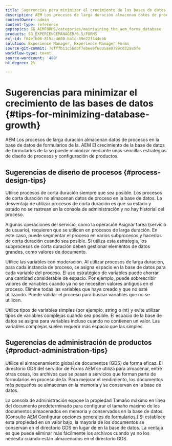 ```yaml
---
title: Sugerencias para minimizar el crecimiento de las bases de datos
description: AEM Los procesos de larga duración almacenan datos de procesos en la base de datos de formularios de la. AEM El crecimiento de la base de datos de formularios de la se puede minimizar mediante unas sencillas estrategias de diseño de procesos y configuración de productos.
contentOwner: admin
content-type: reference
geptopics: SG_AEMFORMS/categories/maintaining_the_aem_forms_database
products: SG_EXPERIENCEMANAGER/6.5/FORMS
exl-id: f64efb06-815a-4608-ba1c-39e22f344ebb
solution: Experience Manager, Experience Manager Forms
source-git-commit: 76fffb11c56dbf7ebee9f6805ae0799cd32985fe
workflow-type: tm+mt
source-wordcount: '408'
ht-degree: 2%

---
```


# Sugerencias para minimizar el crecimiento de las bases de datos {#tips-for-minimizing-database-growth}

AEM Los procesos de larga duración almacenan datos de procesos en la base de datos de formularios de la. AEM El crecimiento de la base de datos de formularios de la se puede minimizar mediante unas sencillas estrategias de diseño de procesos y configuración de productos.

## Sugerencias de diseño de procesos {#process-design-tips}

Utilice procesos de corta duración siempre que sea posible. Los procesos de corta duración no almacenan datos de proceso en la base de datos. La desventaja de utilizar procesos de corta duración es que su estado y estado no se rastrean en la consola de administración y no hay historial del proceso.

Algunas operaciones del servicio, como la operación Asignar tarea (servicio de usuario), requieren que se utilicen en procesos de larga duración. En este caso, puede segmentar el proceso en varios subprocesos y hacerlos de corta duración cuando sea posible. Si utiliza esta estrategia, los subprocesos de corta duración deben gestionar elementos de datos grandes, como valores de documento.

Utilice las variables con moderación. Al utilizar procesos de larga duración, para cada instancia de proceso, se asigna espacio en la base de datos para cada variable del proceso. El uso estratégico de variables puede ahorrar una cantidad considerable de espacio. Por ejemplo, puede sobrescribir valores de variables cuando ya no se necesiten valores antiguos en el proceso. Elimine todas las variables que haya creado y que no esté utilizando. Puede validar el proceso para buscar variables que no se utilicen.

Utilice tipos de variables simples (por ejemplo, string o int) y evite utilizar tipos de variables complejas cuando sea posible. El espacio de la base de datos se asigna para variables incluso cuando no contienen un valor. Las variables complejas suelen requerir más espacio que las simples.

## Sugerencias de administración de productos {#product-administration-tips}

Utilice el almacenamiento global de documentos (GDS) de forma eficaz. El directorio GDS del servidor de Forms AEM se utiliza para almacenar, entre otras cosas, los archivos que se pasan a servicios que forman parte de formularios en proceso de la. Para mejorar el rendimiento, los documentos más pequeños se almacenan en la memoria y se conservan en la base de datos.

La consola de administración expone la propiedad Tamaño máximo en línea del documento predeterminado para configurar el tamaño máximo de los documentos almacenados en memoria y conservados en la base de datos. (Consulte [AEM Configurar opciones generales de formularios](/help/forms/using/admin-help/configure-general-aem-forms-settings.md#configure-general-aem-forms-settings).) Si establece esta propiedad en un valor bajo, la mayoría de los documentos se conservan en el directorio GDS en lugar de en la base de datos. La ventaja es que puede eliminar más fácilmente los archivos cuando ya no los necesita cuando están almacenados en el directorio GDS.
